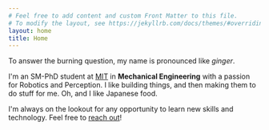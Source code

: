 ```yaml
---
# Feel free to add content and custom Front Matter to this file.
# To modify the layout, see https://jekyllrb.com/docs/themes/#overriding-theme-defaults
layout: home
title: Home
---
```


To answer the burning question, my name is pronounced like *ginger*.
      
I'm an SM-PhD student at [MIT](https://web.mit.edu) in **Mechanical Engineering** with a passion for Robotics and Perception. I like building things, and then making them to do stuff for me. Oh, and I like Japanese food.
      
I'm always on the lookout for any opportunity to learn new skills and technology. Feel free to [reach out](#footer)!